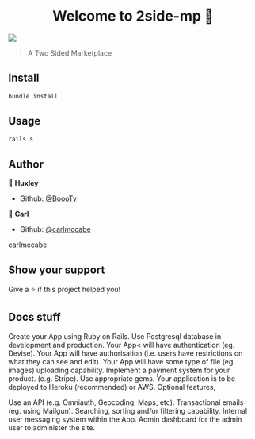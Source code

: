 <h1 align="center">Welcome to 2side-mp 👋</h1>
<p>
  <img src="https://img.shields.io/badge/version-1.0-blue.svg?cacheSeconds=2592000" />
</p>

> A Two Sided Marketplace

## Install

```sh
bundle install
```

## Usage

```sh
rails s
```

## Author

👤 **Huxley**

* Github: [@BoooTv](https://github.com/BoooTv)

👤 **Carl**

* Github: [@carlmccabe](https://github.com/carlmccabe)

carlmccabe

## Show your support

Give a ⭐️ if this project helped you!




## Docs stuff

Create your App using Ruby on Rails.
Use Postgresql database in development and production.
Your App< will have authentication (eg. Devise).
Your App will have authorisation (i.e. users have restrictions on what they can see and edit).
Your App will have some type of file (eg. images) uploading capability.
Implement a payment system for your product. (e.g. Stripe).
Use appropriate gems.
Your application is to be deployed to Heroku (recommended) or AWS.
Optional features,

Use an API (e.g. Omniauth, Geocoding, Maps, etc).
Transactional emails (eg. using Mailgun).
Searching, sorting and/or filtering capability.
Internal user messaging system within the App.
Admin dashboard for the admin user to administer the site.